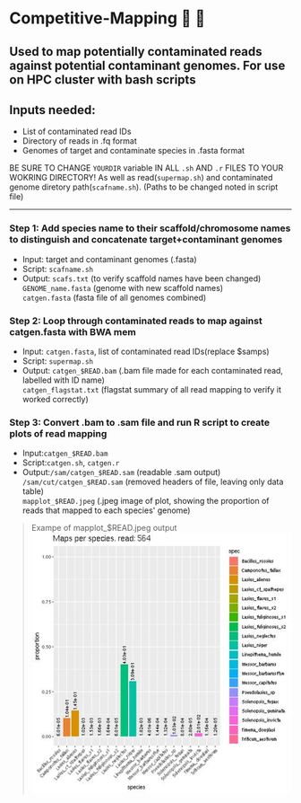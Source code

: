 # Competitive-Mapping :ant: :dna:
Used to map potentially contaminated reads against potential contaminant genomes. For use on HPC cluster with bash scripts
---
## Inputs needed:
- List of contaminated read IDs
- Directory of reads in .fq format
- Genomes of target and contaminate species in .fasta format  
  
BE SURE TO CHANGE `YOURDIR` variable IN ALL `.sh` AND `.r` FILES TO YOUR WOKRING DIRECTORY! As well as read(`supermap.sh`) and contaminated genome diretory path(`scafname.sh`). (Paths to be changed noted in script file)
  
---
### Step 1: Add species name to their scaffold/chromosome names to distinguish and concatenate target+contaminant genomes  
- Input: target and contaminant genomes (.fasta)
- Script: `scafname.sh`  
- Output: `scafs.txt` (to verify scaffold names have been changed)    
          `GENOME_name.fasta` (genome with new scaffold names)  
          `catgen.fasta` (fasta file of all genomes combined)  

### Step 2: Loop through contaminated reads to map against catgen.fasta with BWA mem   
- Input: `catgen.fasta`, list of contaminated read IDs(replace $samps)
- Script: `supermap.sh`
- Output: `catgen_$READ.bam` (.bam file made for each contaminated read, labelled with ID name)  
         `catgen_flagstat.txt` (flagstat summary of all read mapping to verify it worked correctly)  
           
### Step 3: Convert .bam to .sam file and run R script to create plots of read mapping   
- Input:`catgen_$READ.bam`
- Script:`catgen.sh`, `catgen.r`  
- Output:`/sam/catgen_$READ.sam` (readable .sam output)  
        `/sam/cut/catgen_$READ.sam` (removed headers of file, leaving only data table)  
        `mapplot_$READ.jpeg` (.jpeg image of plot, showing the proportion of reads that mapped to each species' genome)

> Exampe of mapplot_$READ.jpeg output 
![mapplot for read 564](mapplot_564.jpeg)

